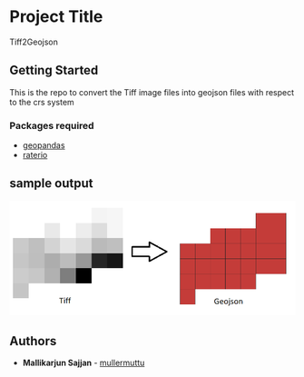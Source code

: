 
# Project Title

Tiff2Geojson

## Getting Started

This is the repo to convert the Tiff image files into geojson files with respect to the crs system


### Packages required

* [geopandas](https://geopandas.org/)
* [raterio](https://rasterio.readthedocs.io/en/latest/)

## sample output

![](example.PNG)

## Authors

* **Mallikarjun Sajjan**  - [mullermuttu](https://github.com/millermuttu)
